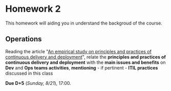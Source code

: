 # Homework 2

This homework will aiding you in understand the backgroud of the course.

## Operations

Reading the article "[An empirical study on principles and practices of continuous delivery and deployment](https://peerj.com/preprints/1889.pdf)", relate the **principles and practices of continuous delivery and deployment** with the **main issues and benefits** on **Dev** and **Ops teams activities**, **mentioning** - if pertinent - **ITIL practices** discussed in this class

**Due D+5** (_Sunday, 8/21_), 17:00.
